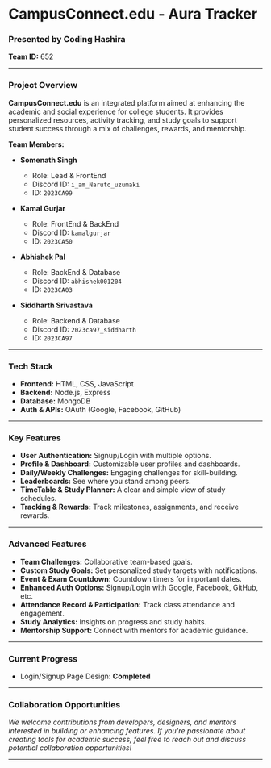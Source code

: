 # CampusConnect.edu - Aura Tracker

### Presented by Coding Hashira  
**Team ID:** 652  

---

### Project Overview

**CampusConnect.edu** is an integrated platform aimed at enhancing the academic and social experience for college students. It provides personalized resources, activity tracking, and study goals to support student success through a mix of challenges, rewards, and mentorship.

**Team Members:**
- **Somenath Singh**  
  - Role: Lead & FrontEnd  
  - Discord ID: `i_am_Naruto_uzumaki`  
  - ID: `2023CA99`

- **Kamal Gurjar**  
  - Role: FrontEnd & BackEnd  
  - Discord ID: `kamalgurjar`  
  - ID: `2023CA50`

- **Abhishek Pal**  
  - Role: BackEnd & Database  
  - Discord ID: `abhishek001204`  
  - ID: `2023CA03`
 
- **Siddharth Srivastava**  
  - Role: Backend & Database  
  - Discord ID: `2023ca97_siddharth`  
  - ID: `2023CA97`

---

### Tech Stack
- **Frontend:** HTML, CSS, JavaScript
- **Backend:** Node.js, Express
- **Database:** MongoDB
- **Auth & APIs:** OAuth (Google, Facebook, GitHub)

---

### Key Features
- **User Authentication:** Signup/Login with multiple options.
- **Profile & Dashboard:** Customizable user profiles and dashboards.
- **Daily/Weekly Challenges:** Engaging challenges for skill-building.
- **Leaderboards:** See where you stand among peers.
- **TimeTable & Study Planner:** A clear and simple view of study schedules.
- **Tracking & Rewards:** Track milestones, assignments, and receive rewards.

---

### Advanced Features
- **Team Challenges:** Collaborative team-based goals.
- **Custom Study Goals:** Set personalized study targets with notifications.
- **Event & Exam Countdown:** Countdown timers for important dates.
- **Enhanced Auth Options:** Signup/Login with Google, Facebook, GitHub, etc.
- **Attendance Record & Participation:** Track class attendance and engagement.
- **Study Analytics:** Insights on progress and study habits.
- **Mentorship Support:** Connect with mentors for academic guidance.

---

### Current Progress
- Login/Signup Page Design: **Completed**

---

### Collaboration Opportunities
*We welcome contributions from developers, designers, and mentors interested in building or enhancing features. If you're passionate about creating tools for academic success, feel free to reach out and discuss potential collaboration opportunities!*  

---
